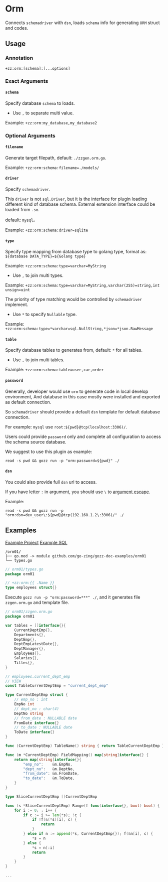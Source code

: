 # Orm

Connects `schemadriver` with `dsn`,
loads `schema` info for generating `ORM` struct and codes.

## Usage

### Annotation

`+zz:orm:[schema]:[...options]`

### Exact Arguments

#### `schema`

Specify database `schema` to loads.

- Use `,` to separate multi value.

Example: `+zz:orm:my_database,my_database2`

### Optional Arguments

#### `filename`

Generate target filepath, default: `./zzgen.orm.go`.

Example: `+zz:orm:schema:filename=./models/`

#### `driver`

Specify `schemadriver`.

This `driver` is not `sql.Driver`,
but it is the interface for plugin loading different kind of database schema.
External extension interface could be loaded from `.so`.

default: `mysql`。

Example: `+zz:orm:schema:driver=sqlite`

#### `type`

Specify type mapping from database type to golang type,
format as: `${database DATA_TYPE}=${Golang type}`

Example: `+zz:orm:schema:type=varchar=MyString`

- Use `,` to join multi types.

Example: `+zz:orm:schema:type=varchar=MyString,varchar(255)=string,int unsign=uint`

The priority of type matching would be controlled by `schemadriver` implement.

- Use `*` to specify `Nullable` type.

Example: `+zz:orm:schema:type=*varchar=sql.NullString,*json=*json.RawMessage`

#### `table`

Specify database tables to generates from, default: `*` for all tables.

- Use `,` to join multi tables.

Example: `+zz:orm:schema:table=user,car,order`

#### `password`

Generally, developer would use `orm` to generate code in local develop environment,
And database in this case mostly were installed and exported as default connection.

So `schemadriver` should provide a default `dsn` template for default database connection.

For example: `mysql` use `root:${pwd}@tcp(localhost:3306)/`.

Users could provide `password` only and
complete all configuration to access the schema source database.

We suggest to use this plugin as example:

```shell
read -s pwd && gozz run -p "orm:password=${pwd}" ./
```

#### `dsn`

You could also provide full `dsn` url to access.

If you have letter `:` in argument,
you should use `\` to [argument escape](../getting-started.md#argument-escape).

Example:

```shell
read -s pwd && gozz run -p "orm:dsn=dev_user\:${pwd}@tcp(192.168.1.2\:3306)/" ./
```

## Examples

[Example Project](https://github.com/go-zing/gozz-doc-examples/tree/main/orm01) [Example SQL](https://github.com/datacharmer/test_db/blob/master/employees.sql)

```
/orm01/
├── go.mod -> module github.com/go-zing/gozz-doc-examples/orm01
└── types.go
```

```go
// orm01/types.go
package orm01

// +zz:orm:{{ .Name }}
type employees struct{}

```

Execute `gozz run -p "orm:password=***" ./`, and it generates file `zzgen.orm.go` and template file.

```go
// orm01/zzgen.orm.go
package orm01

var tables = []interface{}{
	CurrentDeptEmp{},
	Departments{},
	DeptEmp{},
	DeptEmpLatestDate{},
	DeptManager{},
	Employees{},
	Salaries{},
	Titles{},
}

// employees.current_dept_emp
// VIEW
const TableCurrentDeptEmp = "current_dept_emp"

type CurrentDeptEmp struct {
	// emp_no : int
	EmpNo int
	// dept_no : char(4)
	DeptNo string
	// from_date : NULLABLE date
	FromDate interface{}
	// to_date : NULLABLE date
	ToDate interface{}
}

func (CurrentDeptEmp) TableName() string { return TableCurrentDeptEmp }

func (m *CurrentDeptEmp) FieldMapping() map[string]interface{} {
	return map[string]interface{}{
		"emp_no":    &m.EmpNo,
		"dept_no":   &m.DeptNo,
		"from_date": &m.FromDate,
		"to_date":   &m.ToDate,
	}
}

type SliceCurrentDeptEmp []CurrentDeptEmp

func (s *SliceCurrentDeptEmp) Range(f func(interface{}, bool) bool) {
	for i := 0; ; i++ {
		if c := i >= len(*s); !c {
			if !f(&(*s)[i], c) {
				return
			}
		} else if n := append(*s, CurrentDeptEmp{}); f(&n[i], c) {
			*s = n
		} else {
			*s = n[:i]
			return
		}
	}
}

...

```
